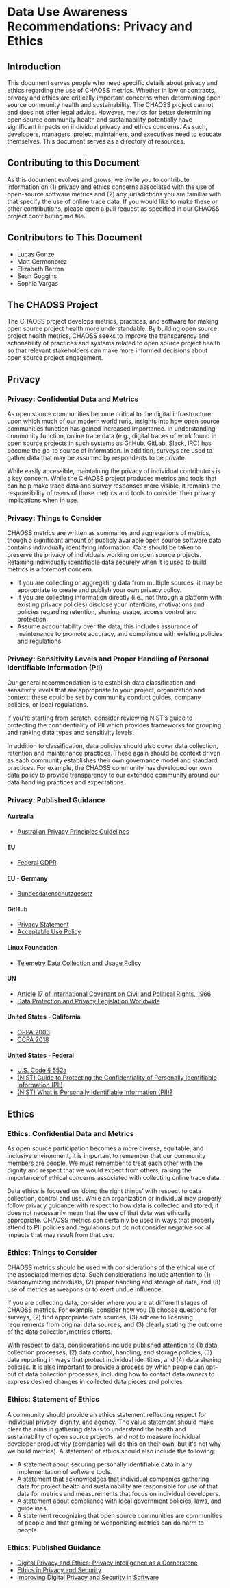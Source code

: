 # Data Use Awareness Recommendations: Privacy and Ethics

## Introduction
This document serves people who need specific details about privacy and ethics regarding the use of CHAOSS metrics. Whether in law or contracts, privacy and ethics are critically important concerns when determining open source community health and sustainability. The CHAOSS project cannot and does not offer legal advice. However, metrics for better determining open source community health and sustainability potentially have significant impacts on individual privacy and ethics concerns. As such, developers, managers, project maintainers, and executives need to educate themselves. This document serves as a directory of resources. 

## Contributing to this Document
As this document evolves and grows, we invite you to contribute information on (1) privacy and ethics concerns associated with the use of open-source software metrics and (2) any jurisdictions you are familiar with that specify the use of online trace data.  If you would like to make these or other contributions, please open a pull request as specified in our CHAOSS project contributing.md file. 

## Contributors to This Document
-  Lucas Gonze
-  Matt Germonprez
-  Elizabeth Barron
-  Sean Goggins
-  Sophia Vargas

## The CHAOSS Project
The CHAOSS project develops metrics, practices, and software for making open source project health more understandable. By building open source project health metrics, CHAOSS seeks to improve the transparency and actionability of practices and systems related to open source project health so that relevant stakeholders can make more informed decisions about open source project engagement.

## Privacy

### Privacy: Confidential Data and Metrics
As open source communities become critical to the digital infrastructure upon which much of our modern world runs, insights into how open source communities function has gained increased importance. In understanding community function, online trace data (e.g., digital traces of work found in open source projects in such systems as GitHub, GitLab, Slack, IRC) has become the go-to source of information. In addition, surveys are used to gather data that may be assumed by respondents to be private.

While easily accessible, maintaining the privacy of individual contributors is a key concern. While the CHAOSS project produces metrics and tools that can help make trace data and survey responses more visible, it remains the responsibility of users of those metrics and tools to consider their privacy implications when in use. 

### Privacy: Things to Consider 
CHAOSS metrics are written as summaries and aggregations of metrics, though a significant amount of publicly available open source software data contains individually identifying information. Care should be taken to preserve the privacy of individuals working on open source projects. Retaining individually identifiable data securely when it is used to build metrics is a foremost concern. 

- If you are collecting or aggregating data from multiple sources, it may be appropriate to create and publish your own privacy policy. 
- If you are collecting information directly (i.e., not through a platform with existing privacy policies) disclose your intentions, motivations and policies regarding retention, sharing, usage, access control and protection.  
- Assume accountability over the data; this includes assurance of maintenance to promote accuracy, and compliance with existing policies and regulations  

### Privacy: Sensitivity Levels and Proper Handling of Personal Identifiable Information (PII)
Our general recommendation is to establish data classification and sensitivity levels that are appropriate to your project, organization and context: these could be set by community conduct guides, company policies, or local regulations. 

If you’re starting from scratch, consider reviewing NIST’s guide to protecting the confidentiality of PII which provides frameworks for grouping and ranking data types and sensitivity levels.

In addition to classification, data policies should also cover data collection, retention and maintenance practices. These again should be context driven as each community establishes their own governance model and standard practices. For example, the CHAOSS community has developed our own data policy to provide transparency to our extended community around our data handling practices and expectations. 

### Privacy: Published Guidance

#### Australia
- [Australian Privacy Principles Guidelines](https://www.oaic.gov.au/privacy/australian-privacy-principles/australian-privacy-principles-guidelines)

#### EU
- [Federal GDPR](https://gdpr.eu/tag/gdpr/)

#### EU - Germany
- [Bundesdatenschutzgesetz](https://www.gesetze-im-internet.de/bdsg_2018/index.html)

#### GitHub
- [Privacy Statement](https://docs.github.com/en/site-policy/privacy-policies/github-privacy-statement#github-privacy-statement)
- [Acceptable Use Policy](https://docs.github.com/en/site-policy/acceptable-use-policies/github-acceptable-use-policies)

#### Linux Foundation
- [Telemetry Data Collection and Usage Policy](https://www.linuxfoundation.org/legal/telemetry-data-policy#:~:text=Any%20Telemetry%20Data%20collection%20that,the%20Linux%20Foundation's%20Privacy%20Policy%2C)

#### UN
- [Article 17 of International Covenant on Civil and Political Rights, 1966](https://www.ohchr.org/en/instruments-mechanisms/instruments/international-covenant-civil-and-political-rights#:~:text=Article%2017,-1.&text=No%20one%20shall%20be%20subjected%20to%20arbitrary%20or%20unlawful%20interference,against%20such%20interference%20or%20attacks)
- [Data Protection and Privacy Legislation Worldwide](https://unctad.org/page/data-protection-and-privacy-legislation-worldwide)
#### United States - California
- [OPPA 2003](https://leginfo.legislature.ca.gov/faces/codes_displaySection.xhtml?lawCode=BPC&sectionNum=22575)
- [CCPA 2018](https://leginfo.legislature.ca.gov/faces/codes_displayText.xhtml?division=3.&part=4.&lawCode=CIV&title=1.81.5)

#### United States - Federal
- [U.S. Code § 552a](https://www.justice.gov/opcl/overview-privacy-act-1974-2020-edition)
- [(NIST) Guide to Protecting the Confidentiality of Personally Identifiable Information (PII)](https://csrc.nist.gov/pubs/sp/800/122/final)
- [(NIST) What is Personally Identifiable Information (PII)?](https://csrc.nist.gov/glossary/term/personally_identifiable_information)

## Ethics

### Ethics: Confidential Data and Metrics
As open source participation becomes a more diverse, equitable, and inclusive environment, it is important to remember that our community members are people. We must remember to treat each other with the dignity and respect that we would expect from others, raising the importance of ethical concerns associated with collecting online trace data. 

Data ethics is focused on ‘doing the right things’ with respect to data collection, control and use. While an organization or individual may properly follow privacy guidance with respect to how data is collected and stored, it does not necessarily mean that the use of that data was ethically appropriate. CHAOSS metrics can certainly be used in ways that properly attend to PII policies and regulations but do not consider negative social impacts that may result from that use. 

### Ethics: Things to Consider
CHAOSS metrics should be used with considerations of the ethical use of the associated metrics data. Such considerations include attention to (1) deanonymizing individuals, (2) proper handling and storage of data, and (3) use of metrics as weapons or to exert undue influence. 

If you are collecting data, consider where you are at different stages of CHAOSS metrics. For example, consider how you (1) choose questions for surveys, (2) find appropriate data sources, (3) adhere to licensing requirements from original data sources, and (3) clearly stating the outcome of the data collection/metrics efforts. 

With respect to data, considerations include published attention to (1) data collection processes, (2) data control, handling, and storage policies, (3) data reporting in ways that protect individual identities, and (4) data sharing policies. 
It is also important to provide a process by which people can opt-out of data collection processes, including how to contact data owners to express desired changes in collected data pieces and policies. 

### Ethics: Statement of Ethics
A community should provide an ethics statement reflecting respect for individual privacy, dignity, and agency. The value statement should make clear the aims in gathering data is to understand the health and sustainability of open source projects, and *not* to measure individual developer productivity (companies will do this on their own, but it's not why we build metrics). A statement of ethics should also include  the following: 
- A statement about securing personally identifiable data in any implementation of  software tools. 
- A statement that acknowledges that individual companies gathering data for project health and sustainability are responsible for use of that data for metrics and measurements that focus on individual developers. 
- A statement about compliance with local government policies, laws, and guidelines.
- A statement recognizing that open source communities are communities of people and that gaming or weaponizing metrics can do harm to people. 

### Ethics: Published Guidance

- [Digital Privacy and Ethics: Privacy Intelligence as a Cornerstone](https://bigid.com/blog/digital-privacy-and-ethics/)
- [Ethics in Privacy and Security](https://www.onetrust.com/blog/ethics-in-privacy-and-security/)
- [Improving Digital Privacy and Security in Software](https://www.trilateralresearch.com/improving-digital-privacy-and-security-in-software/)

